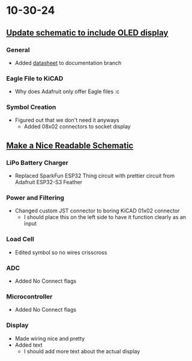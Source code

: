 # 10-30-24

## [Update schematic to include OLED display](https://github.com/BTrujillo816/coffee-scale/issues/18)

### General

- Added [datasheet](../coffee-scale\documentation\assets\SSD1306.pdf) to documentation branch

### Eagle File to KiCAD

- Why does Adafruit only offer Eagle files :c

### Symbol Creation

- Figured out that we don't need it anyways
  - Added 08x02 connectors to socket display



## [Make a Nice Readable Schematic](https://github.com/BTrujillo816/coffee-scale/issues/16)

### LiPo Battery Charger

- Replaced SparkFun ESP32 Thing circuit with prettier circuit from Adafruit ESP32-S3 Feather 

### Power and Filtering

- Changed custom JST connector to boring KiCAD 01x02 connector
  - I should place this on the left side to have it function clearly as an input

### Load Cell

- Edited symbol so no wires crisscross

### ADC

- Added No Connect flags

### Microcontroller

- Added No Connect flags

### Display

- Made wiring nice and pretty
- Added text
  - I should add more text about the actual display
